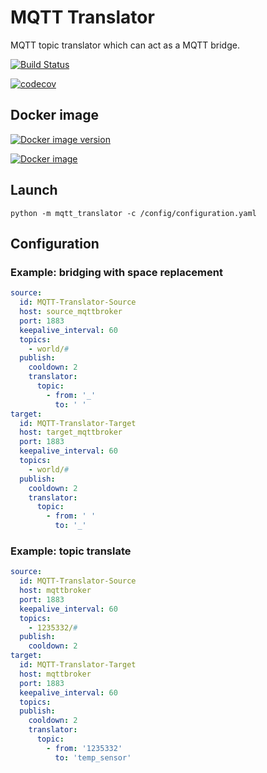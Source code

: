 # MQTT Translator

MQTT topic translator which can act as a MQTT bridge.

[![Build Status](https://travis-ci.com/mrtncls/mqtt-translator.svg?branch=master)](https://travis-ci.com/mrtncls/mqtt-translator)

[![codecov](https://codecov.io/gh/mrtncls/mqtt-translator/branch/master/graph/badge.svg)](https://codecov.io/gh/mrtncls/mqtt-translator)

## Docker image

[![Docker image version](https://images.microbadger.com/badges/version/mrtncls/mqtt-translator.svg)](https://hub.docker.com/r/mrtncls/mqtt-translator)

[![Docker image](https://images.microbadger.com/badges/image/mrtncls/mqtt-translator.svg)](https://hub.docker.com/r/mrtncls/mqtt-translator)

## Launch

```
python -m mqtt_translator -c /config/configuration.yaml
```

## Configuration

### Example: bridging with space replacement

```yaml
source:
  id: MQTT-Translator-Source
  host: source_mqttbroker
  port: 1883
  keepalive_interval: 60
  topics:
    - world/#
  publish:
    cooldown: 2
    translator:
      topic:
        - from: '_' 
          to: ' '
target:
  id: MQTT-Translator-Target
  host: target_mqttbroker
  port: 1883
  keepalive_interval: 60
  topics:
    - world/#
  publish:
    cooldown: 2
    translator:
      topic:
        - from: ' ' 
          to: '_'
```

### Example: topic translate

```yaml
source:
  id: MQTT-Translator-Source
  host: mqttbroker
  port: 1883
  keepalive_interval: 60
  topics:
    - 1235332/#
  publish:
    cooldown: 2
target:
  id: MQTT-Translator-Target
  host: mqttbroker
  port: 1883
  keepalive_interval: 60
  topics:
  publish:
    cooldown: 2
    translator:
      topic:
        - from: '1235332' 
          to: 'temp_sensor'
```
